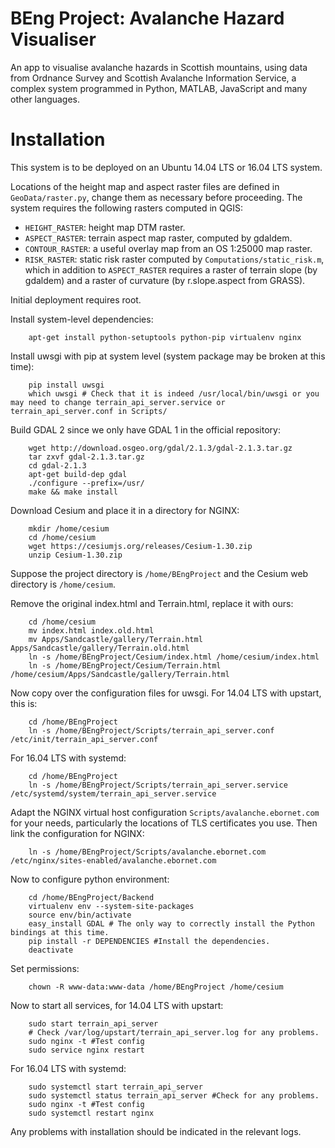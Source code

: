 BEng Project: Avalanche Hazard Visualiser
===================

An app to visualise avalanche hazards in Scottish mountains, using data from Ordnance Survey and Scottish Avalanche Information Service, a complex system programmed in Python, MATLAB, JavaScript and many other languages.

# Installation #
This system is to be deployed on an Ubuntu 14.04 LTS or 16.04 LTS system.

Locations of the height map and aspect raster files are defined in `GeoData/raster.py`, change them as necessary before proceeding. The system requires the following rasters computed in QGIS:
* `HEIGHT_RASTER`: height map DTM raster.
* `ASPECT_RASTER`: terrain aspect map raster, computed by gdaldem.
* `CONTOUR_RASTER`: a useful overlay map from an OS 1:25000 map raster.
* `RISK_RASTER`: static risk raster computed by `Computations/static_risk.m`, which in addition to `ASPECT_RASTER` requires a raster of terrain slope (by gdaldem) and a raster of curvature (by r.slope.aspect from GRASS).

Initial deployment requires root.

Install system-level dependencies:

        apt-get install python-setuptools python-pip virtualenv nginx

Install uwsgi with pip at system level (system package may be broken at this time):

        pip install uwsgi
        which uwsgi # Check that it is indeed /usr/local/bin/uwsgi or you may need to change terrain_api_server.service or terrain_api_server.conf in Scripts/

Build GDAL 2 since we only have GDAL 1 in the official repository:

        wget http://download.osgeo.org/gdal/2.1.3/gdal-2.1.3.tar.gz
        tar zxvf gdal-2.1.3.tar.gz
        cd gdal-2.1.3
        apt-get build-dep gdal
        ./configure --prefix=/usr/
        make && make install

Download Cesium and place it in a directory for NGINX:

        mkdir /home/cesium
        cd /home/cesium
        wget https://cesiumjs.org/releases/Cesium-1.30.zip
        unzip Cesium-1.30.zip

Suppose the project directory is `/home/BEngProject` and the Cesium web directory is `/home/cesium`.

Remove the original index.html and Terrain.html, replace it with ours:

        cd /home/cesium
        mv index.html index.old.html
        mv Apps/Sandcastle/gallery/Terrain.html Apps/Sandcastle/gallery/Terrain.old.html
        ln -s /home/BEngProject/Cesium/index.html /home/cesium/index.html
        ln -s /home/BEngProject/Cesium/Terrain.html /home/cesium/Apps/Sandcastle/gallery/Terrain.html

Now copy over the configuration files for uwsgi. For 14.04 LTS with upstart, this is:

        cd /home/BEngProject
        ln -s /home/BEngProject/Scripts/terrain_api_server.conf /etc/init/terrain_api_server.conf

For 16.04 LTS with systemd:

        cd /home/BEngProject
        ln -s /home/BEngProject/Scripts/terrain_api_server.service /etc/systemd/system/terrain_api_server.service

Adapt the NGINX virtual host configuration `Scripts/avalanche.ebornet.com` for your needs, particularly the locations of TLS certificates you use. Then link the configuration for NGINX:

        ln -s /home/BEngProject/Scripts/avalanche.ebornet.com /etc/nginx/sites-enabled/avalanche.ebornet.com

Now to configure python environment:

        cd /home/BEngProject/Backend
        virtualenv env --system-site-packages
        source env/bin/activate
        easy_install GDAL # The only way to correctly install the Python bindings at this time.
        pip install -r DEPENDENCIES #Install the dependencies.
        deactivate

Set permissions:

        chown -R www-data:www-data /home/BEngProject /home/cesium

Now to start all services, for 14.04 LTS with upstart:

        sudo start terrain_api_server
        # Check /var/log/upstart/terrain_api_server.log for any problems.
        sudo nginx -t #Test config
        sudo service nginx restart

For 16.04 LTS with systemd:

        sudo systemctl start terrain_api_server
        sudo systemctl status terrain_api_server #Check for any problems.
        sudo nginx -t #Test config
        sudo systemctl restart nginx

Any problems with installation should be indicated in the relevant logs.
